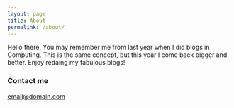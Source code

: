 ```yaml
---
layout: page
title: About
permalink: /about/
---
```


Hello there, 
You may remember me from last year when I did blogs in Computing. This is the same concept, but this year I come back bigger and better.
Enjoy redaing my fabulous blogs!


### Contact me

[email@domain.com](mailto:email@domain.com)
